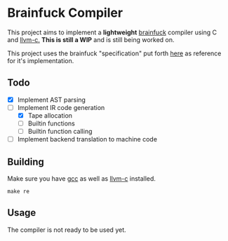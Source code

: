 # Brainfuck Compiler

This project aims to implement a **lightweight** [brainfuck](https://esolangs.org/wiki/Brainfuck) compiler using C and [llvm-c.](https://llvm.org/doxygen/group__LLVMC.html) **This is still a WIP** and is still being worked on.

This project uses the brainfuck "specification" put forth [here](https://github.com/brain-lang/brainfuck/blob/master/brainfuck.md) as reference for it's implementation.

## Todo

- [x] Implement AST parsing
- [ ] Implement IR code generation
  - [x] Tape allocation
  - [ ] Builtin functions
  - [ ] Builtin function calling
- [ ] Implement backend translation to machine code

## Building

Make sure you have [gcc](https://gcc.gnu.org/install/) as well as [llvm-c](https://llvm.org/docs/GettingStarted.html) installed.

```
make re
```

## Usage

The compiler is not ready to be used yet.
